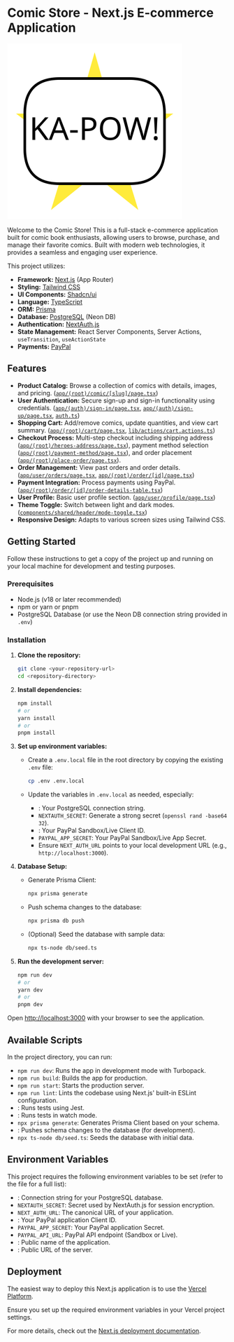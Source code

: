 # Comic Store - Next.js E-commerce Application

![Comic Store Logo](public/images/logo.svg)

Welcome to the Comic Store! This is a full-stack e-commerce application built for comic book enthusiasts, allowing users to browse, purchase, and manage their favorite comics. Built with modern web technologies, it provides a seamless and engaging user experience.

This project utilizes:

* **Framework:** [Next.js](https://nextjs.org/) (App Router)
* **Styling:** [Tailwind CSS](https://tailwindcss.com/)
* **UI Components:** [Shadcn/ui](https://ui.shadcn.com/)
* **Language:** [TypeScript](https://www.typescriptlang.org/)
* **ORM:** [Prisma](https://www.prisma.io/)
* **Database:** [PostgreSQL](https://www.postgresql.org/) (Neon DB)
* **Authentication:** [NextAuth.js](https://next-auth.js.org/)
* **State Management:** React Server Components, Server Actions, `useTransition`, `useActionState`
* **Payments:** [PayPal](https://developer.paypal.com/home/)

## Features

* **Product Catalog:** Browse a collection of comics with details, images, and pricing. ([`app/(root)/comic/[slug]/page.tsx`](app/(root)/comic/[slug]/page.tsx))
* **User Authentication:** Secure sign-up and sign-in functionality using credentials. ([`app/(auth)/sign-in/page.tsx`](app/(auth)/sign-in/page.tsx), [`app/(auth)/sign-up/page.tsx`](app/(auth)/sign-up/page.tsx), [`auth.ts`](auth.ts))
* **Shopping Cart:** Add/remove comics, update quantities, and view cart summary. ([`app/(root)/cart/page.tsx`](app/(root)/cart/page.tsx), [`lib/actions/cart.actions.ts`](lib/actions/cart.actions.ts))
* **Checkout Process:** Multi-step checkout including shipping address ([`app/(root)/heroes-address/page.tsx`](app/(root)/heroes-address/page.tsx)), payment method selection ([`app/(root)/payment-method/page.tsx`](app/(root)/payment-method/page.tsx)), and order placement ([`app/(root)/place-order/page.tsx`](app/(root)/place-order/page.tsx)).
* **Order Management:** View past orders and order details. ([`app/user/orders/page.tsx`](app/user/orders/page.tsx), [`app/(root)/order/[id]/page.tsx`](app/(root)/order/[id]/page.tsx))
* **Payment Integration:** Process payments using PayPal. ([`app/(root)/order/[id]/order-details-table.tsx`](app/(root)/order/[id]/order-details-table.tsx))
* **User Profile:** Basic user profile section. ([`app/user/profile/page.tsx`](app/user/profile/page.tsx))
* **Theme Toggle:** Switch between light and dark modes. ([`components/shared/header/mode-toggle.tsx`](components/shared/header/mode-toggle.tsx))
* **Responsive Design:** Adapts to various screen sizes using Tailwind CSS.

## Getting Started

Follow these instructions to get a copy of the project up and running on your local machine for development and testing purposes.

### Prerequisites

* Node.js (v18 or later recommended)
* npm or yarn or pnpm
* PostgreSQL Database (or use the Neon DB connection string provided in `.env`)

### Installation

1. **Clone the repository:**

    ```bash
    git clone <your-repository-url>
    cd <repository-directory>
    ```

2. **Install dependencies:**

    ```bash
    npm install
    # or
    yarn install
    # or
    pnpm install
    ```

3. **Set up environment variables:**
    * Create a `.env.local` file in the root directory by copying the existing `.env` file:

        ```bash
        cp .env .env.local
        ```

    * Update the variables in `.env.local` as needed, especially:
        * : Your PostgreSQL connection string.
        * `NEXTAUTH_SECRET`: Generate a strong secret (`openssl rand -base64 32`).
        * : Your PayPal Sandbox/Live Client ID.
        * `PAYPAL_APP_SECRET`: Your PayPal Sandbox/Live App Secret.
        * Ensure `NEXT_AUTH_URL` points to your local development URL (e.g., `http://localhost:3000`).

4. **Database Setup:**
    * Generate Prisma Client:

        ```bash
        npx prisma generate
        ```

    * Push schema changes to the database:

        ```bash
        npx prisma db push
        ```

    * (Optional) Seed the database with sample data:

        ```bash
        npx ts-node db/seed.ts
        ```

5. **Run the development server:**

    ```bash
    npm run dev
    # or
    yarn dev
    # or
    pnpm dev
    ```

Open [http://localhost:3000](http://localhost:3000) with your browser to see the application.

## Available Scripts

In the project directory, you can run:

* `npm run dev`: Runs the app in development mode with Turbopack.
* `npm run build`: Builds the app for production.
* `npm run start`: Starts the production server.
* `npm run lint`: Lints the codebase using Next.js' built-in ESLint configuration.
* : Runs tests using Jest.
* : Runs tests in watch mode.
* `npx prisma generate`: Generates Prisma Client based on your schema.
* : Pushes schema changes to the database (for development).
* `npx ts-node db/seed.ts`: Seeds the database with initial data.

## Environment Variables

This project requires the following environment variables to be set (refer to the  file for a full list):

* : Connection string for your PostgreSQL database.
* `NEXTAUTH_SECRET`: Secret used by NextAuth.js for session encryption.
* `NEXT_AUTH_URL`: The canonical URL of your application.
* : Your PayPal application Client ID.
* `PAYPAL_APP_SECRET`: Your PayPal application Secret.
* `PAYPAL_API_URL`: PayPal API endpoint (Sandbox or Live).
* : Public name of the application.
* : Public URL of the server.

## Deployment

The easiest way to deploy this Next.js application is to use the [Vercel Platform](https://vercel.com/new).

Ensure you set up the required environment variables in your Vercel project settings.

For more details, check out the [Next.js deployment documentation](https://nextjs.org/docs/app/building-your-application/deploying).
